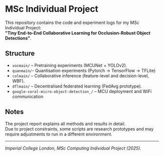 # MSc Individual Project

This repository contains the code and experiment logs for my MSc Individual Project:  
**"Tiny End-to-End Collaborative Learning for Occlusion-Robust Object Detections"**.

## Structure
- `vocmain/` – Pretraining experiments (MCUNet + YOLOv2).
- `quanmain/`- Quantisation experiments (Pytorch -> TensorFlow -> TFLite)
- `colmain/` – Collaborative inference (feature-level and decision-level, WBF).
- `dflmain/` – Decentralised federated learning (FedAvg prototype).
- `google-coral-micro-object-detection_/` – MCU deployment and WiFi communication


## Notes
The project report explains all methods and results in detail.  
Due to project constraints, some scripts are research prototypes and may require adjustments to run in a different environment.

---

*Imperial College London, MSc Computing Individual Project (2025).*
